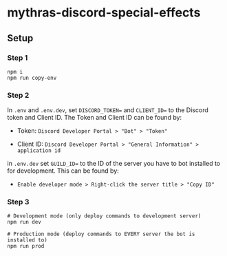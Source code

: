 # mythras-discord-special-effects

## Setup
### Step 1
```
npm i
npm run copy-env
```

### Step 2
In `.env` and `.env.dev`, set `DISCORD_TOKEN=` and `CLIENT_ID=` to the Discord token and Client ID. The Token and Client ID can be found by:

- Token: `Discord Developer Portal > "Bot" > "Token"`

- Client ID: `Discord Developer Portal > "General Information" > application id`

in `.env.dev` set `GUILD_ID=` to the ID of the server you have to bot installed to for development. This can be found by:

- `Enable developer mode > Right-click the server title > "Copy ID"`

### Step 3
```
# Development mode (only deploy commands to development server)
npm run dev

# Production mode (deploy commands to EVERY server the bot is installed to)
npm run prod
```